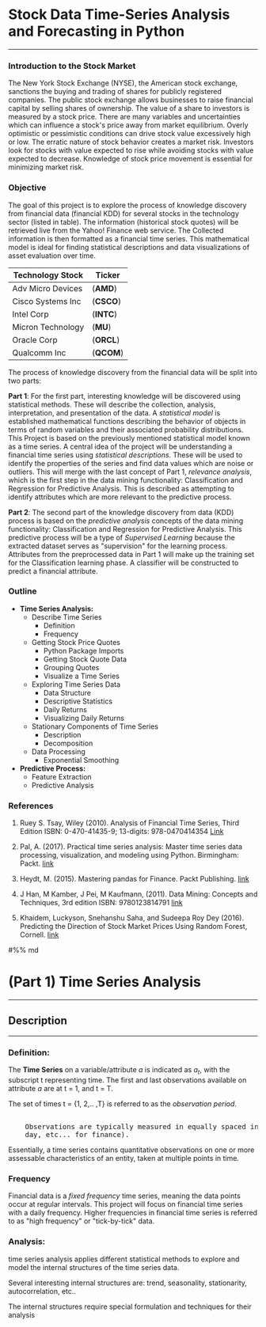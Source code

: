 # Stock Data Time-Series Analysis and Forecasting in Python
------
### Introduction to the Stock Market
The New York Stock Exchange (NYSE), the American stock exchange, 
sanctions the buying and trading of shares for publicly 
registered companies. The public stock exchange allows businesses to
raise financial capital by selling shares of ownership. The value of a share to 
investors is measured by a stock price. There are many variables and uncertainties which
can influence a stock's price away from market equilibrium. Overly optimistic or pessimistic 
conditions can drive stock value excessively high or low. The erratic nature of 
stock behavior creates a market risk. Investors look for stocks with 
value expected to rise while avoiding stocks with value expected to decrease.
Knowledge of stock price movement is essential for minimizing market risk.    

### Objective
The goal of this project is to explore the process of knowledge discovery from
financial data (financial KDD) for several stocks in the technology sector (listed in table). 
The information (historical stock quotes) will be retrieved live from the Yahoo! Finance web service. 
The Collected information is then formatted as a financial time series. 
This mathematical model is ideal for finding statistical descriptions and data visualizations of 
asset evaluation over time. 

| Technology Stock | Ticker |
|---------------|--------------|
| Adv Micro Devices | (**AMD**) | 
| Cisco Systems Inc | (**CSCO**) | 
| Intel Corp | (**INTC**) | 
| Micron Technology | (**MU**) | 
| Oracle Corp | (**ORCL**) | 
| Qualcomm Inc | (**QCOM**) | 

The process of knowledge discovery from the financial data will be split into two parts:
   
**Part 1**: For the first part, interesting knowledge will be discovered using statistical methods. These will describe 
the collection, analysis, interpretation, and presentation of the data. A *statistical model* is established
mathematical functions describing the behavior of objects in terms of random variables and their associated
probability distributions. This Project is based on the previously mentioned statistical model 
known as a time series. A central idea of the project will be understanding a financial time series using 
*statistical descriptions*. These will be used to identify the properties of the series and find 
data values which are noise or outliers. This will merge with the last concept of Part 1, *relevance analysis*, 
which is the first step in the data mining functionality: Classification and Regression for Predictive Analysis. 
This is described as attempting to identify attributes which are more relevant to the predictive process. 

**Part 2**: The second part of the knowledge discovery from data (KDD) process is based on 
the *predictive analysis* concepts of the data mining functionality: Classification and Regression for 
Predictive Analysis. This predictive process will be a type of *Supervised Learning* because the extracted 
dataset serves as "supervision" for the learning process. Attributes from the preprocessed 
data in Part 1 will make up the training set for the Classification learning phase. A classifier will 
be constructed to predict a financial attribute.    

### Outline
* **Time Series Analysis:**
    * Describe Time Series
         - Definition
         - Frequency
    * Getting Stock Price Quotes
         - Python Package Imports
         - Getting Stock Quote Data
         - Grouping Quotes
         - Visualize a Time Series
    * Exploring Time Series Data
         - Data Structure
         - Descriptive Statistics
         - Daily Returns
         - Visualizing Daily Returns
    * Stationary Components of Time Series
         - Description
         - Decomposition
    * Data Processing
        - Exponential Smoothing
* **Predictive Process:**
    * Feature Extraction
    * Predictive Analysis
        
 
### References
1. Ruey S. Tsay, Wiley (2010). Analysis of Financial Time Series, Third Edition 
    ISBN: 0-470-41435-9; 13-digits: 978-0470414354 [Link][1]

2. Pal, A. (2017). Practical time series analysis: Master time series data processing, visualization, and 
    modeling using Python. Birmingham: Packt. [link][2]

3. Heydt, M. (2015). Mastering pandas for Finance. Packt Publishing. [link][3]

4. J Han, M Kamber, J Pei, M Kaufmann, (2011). Data Mining: Concepts and Techniques, 3rd edition 
    ISBN: 9780123814791 [link][4]

5. Khaidem, Luckyson, Snehanshu Saha, and Sudeepa Roy Dey (2016). Predicting the Direction 
    of Stock Market Prices Using Random Forest, Cornell. [link][5]

[1]: http://faculty.chicagobooth.edu/ruey.tsay/teaching/
[2]: https://www.amazon.com/Practical-Time-Analysis-Processing-Visualization/dp/1788290224
[3]: https://www.amazon.com/Mastering-Pandas-Finance-Michael-Heydt/dp/1783985100
[4]: https://www.amazon.com/Data-Mining-Concepts-Techniques-Management/dp/0123814790
[5]: https://arxiv.org/pdf/1605.00003.pdf

#%% md
# (Part 1) Time Series Analysis
---------------
## Description
-------
### Definition:

The **Time Series** on a variable/attribute *a* is indicated as *a<sub>t</sub>*, with the subscript t 
representing time. The first and last observations available on attribute *a* are at t = 1, and t = T.


The set of times t = {1, 2,.. ,T} is referred to as the *observation period*.
<pre>    
    Observations are typically measured in equally spaced intervals (frequency), (i.e minute, hour, 
    day, etc... for finance). 
</pre>

Essentially, a time series contains quantitative observations on one or more assessable characteristics of
an entity, taken at multiple points in time. 

### Frequency

Financial data is a *fixed frequency* time series, meaning the 
data points occur at regular intervals. This project will focus on financial time series with a daily 
frequency. Higher frequencies in financial time series is referred to as "high frequency" or "tick-by-tick" data.
   
### Analysis:

time series analysis applies different statistical methods to explore and model the internal 
structures of the time series data. 

Several interesting internal structures are: trend, seasonality, stationarity, autocorrelation, etc..

The internal structures require special formulation and techniques for their analysis